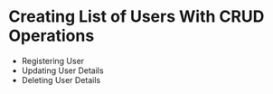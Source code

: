 # Creating List of Users With CRUD Operations

- Registering User
- Updating User Details
- Deleting User Details

